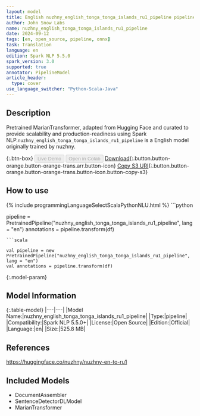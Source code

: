 ```yaml
---
layout: model
title: English nuzhny_english_tonga_tonga_islands_ru1_pipeline pipeline MarianTransformer from nuzhny
author: John Snow Labs
name: nuzhny_english_tonga_tonga_islands_ru1_pipeline
date: 2024-09-12
tags: [en, open_source, pipeline, onnx]
task: Translation
language: en
edition: Spark NLP 5.5.0
spark_version: 3.0
supported: true
annotator: PipelineModel
article_header:
  type: cover
use_language_switcher: "Python-Scala-Java"
---
```


## Description

Pretrained MarianTransformer, adapted from Hugging Face and curated to provide scalability and production-readiness using Spark NLP.`nuzhny_english_tonga_tonga_islands_ru1_pipeline` is a English model originally trained by nuzhny.

{:.btn-box}
<button class="button button-orange" disabled>Live Demo</button>
<button class="button button-orange" disabled>Open in Colab</button>
[Download](https://s3.amazonaws.com/auxdata.johnsnowlabs.com/public/models/nuzhny_english_tonga_tonga_islands_ru1_pipeline_en_5.5.0_3.0_1726167278151.zip){:.button.button-orange.button-orange-trans.arr.button-icon}
[Copy S3 URI](s3://auxdata.johnsnowlabs.com/public/models/nuzhny_english_tonga_tonga_islands_ru1_pipeline_en_5.5.0_3.0_1726167278151.zip){:.button.button-orange.button-orange-trans.button-icon.button-copy-s3}

## How to use



<div class="tabs-box" markdown="1">
{% include programmingLanguageSelectScalaPythonNLU.html %}
```python

pipeline = PretrainedPipeline("nuzhny_english_tonga_tonga_islands_ru1_pipeline", lang = "en")
annotations =  pipeline.transform(df)   

```
```scala

val pipeline = new PretrainedPipeline("nuzhny_english_tonga_tonga_islands_ru1_pipeline", lang = "en")
val annotations = pipeline.transform(df)

```
</div>

{:.model-param}
## Model Information

{:.table-model}
|---|---|
|Model Name:|nuzhny_english_tonga_tonga_islands_ru1_pipeline|
|Type:|pipeline|
|Compatibility:|Spark NLP 5.5.0+|
|License:|Open Source|
|Edition:|Official|
|Language:|en|
|Size:|525.8 MB|

## References

https://huggingface.co/nuzhny/nuzhny-en-to-ru1

## Included Models

- DocumentAssembler
- SentenceDetectorDLModel
- MarianTransformer